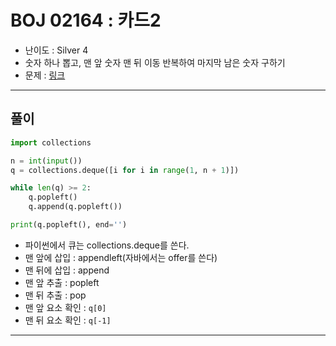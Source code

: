 # BOJ 02164 : 카드2

- 난이도 : Silver 4
- 숫자 하나 뽑고, 맨 앞 숫자 맨 뒤 이동 반복하여 마지막 남은 숫자 구하기 
- 문제 : [링크](https://www.acmicpc.net/problem/2164)

---

## 풀이
```python
import collections

n = int(input())
q = collections.deque([i for i in range(1, n + 1)])

while len(q) >= 2:
    q.popleft()
    q.append(q.popleft())

print(q.popleft(), end='')

```
- 파이썬에서 큐는 collections.deque를 쓴다.
- 맨 앞에 삽입 : appendleft(자바에서는 offer를 쓴다)
- 맨 뒤에 삽입 : append
- 맨 앞 추출 : popleft 
- 맨 뒤 추출 : pop
- 맨 앞 요소 확인 : `q[0]`
- 맨 뒤 요소 확인 : `q[-1]`

---

